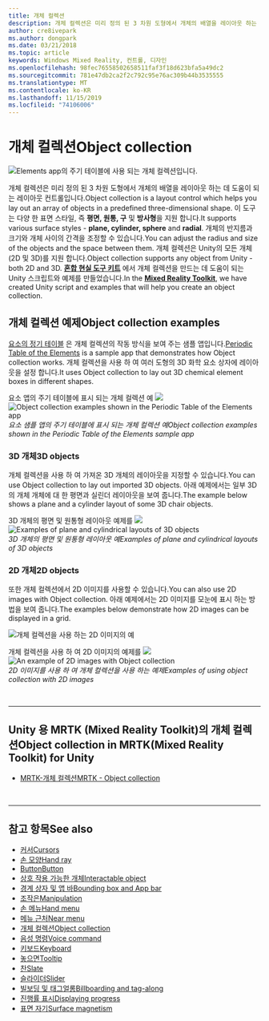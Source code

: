 ```yaml
---
title: 개체 컬렉션
description: 개체 컬렉션은 미리 정의 된 3 차원 도형에서 개체의 배열을 레이아웃 하는 데 도움이 되는 레이아웃 컨트롤입니다.
author: cre8ivepark
ms.author: dongpark
ms.date: 03/21/2018
ms.topic: article
keywords: Windows Mixed Reality, 컨트롤, 디자인
ms.openlocfilehash: 98fec76558502658511faf3f18d623bfa5a49dc2
ms.sourcegitcommit: 781e47db2ca2f2c792c95e76ac309b44b3535555
ms.translationtype: MT
ms.contentlocale: ko-KR
ms.lasthandoff: 11/15/2019
ms.locfileid: "74106006"
---
```

# <a name="object-collection"></a><span data-ttu-id="b39ed-104">개체 컬렉션</span><span class="sxs-lookup"><span data-stu-id="b39ed-104">Object collection</span></span>

![Elements app의 주기 테이블에 사용 되는 개체 컬렉션입니다.](images/UX/UX_Hero_ObjectCollection.jpg)<br>


<span data-ttu-id="b39ed-106">개체 컬렉션은 미리 정의 된 3 차원 도형에서 개체의 배열을 레이아웃 하는 데 도움이 되는 레이아웃 컨트롤입니다.</span><span class="sxs-lookup"><span data-stu-id="b39ed-106">Object collection is a layout control which helps you lay out an array of objects in a predefined three-dimensional shape.</span></span> <span data-ttu-id="b39ed-107">이 도구는 다양 한 표면 스타일, 즉 **평면, 원통, 구** 및 **방사형**을 지원 합니다.</span><span class="sxs-lookup"><span data-stu-id="b39ed-107">It supports various surface styles - **plane, cylinder, sphere** and **radial**.</span></span> <span data-ttu-id="b39ed-108">개체의 반지름과 크기와 개체 사이의 간격을 조정할 수 있습니다.</span><span class="sxs-lookup"><span data-stu-id="b39ed-108">You can adjust the radius and size of the objects and the space between them.</span></span> <span data-ttu-id="b39ed-109">개체 컬렉션은 Unity의 모든 개체 (2D 및 3D)를 지원 합니다.</span><span class="sxs-lookup"><span data-stu-id="b39ed-109">Object collection supports any object from Unity - both 2D and 3D.</span></span> <span data-ttu-id="b39ed-110">**[혼합 현실 도구 키트](https://microsoft.github.io/MixedRealityToolkit-Unity/Documentation/README_ObjectCollection.html)** 에서 개체 컬렉션을 만드는 데 도움이 되는 Unity 스크립트와 예제를 만들었습니다.</span><span class="sxs-lookup"><span data-stu-id="b39ed-110">In the **[Mixed Reality Toolkit](https://microsoft.github.io/MixedRealityToolkit-Unity/Documentation/README_ObjectCollection.html)**, we have created Unity script and examples that will help you create an object collection.</span></span>


## <a name="object-collection-examples"></a><span data-ttu-id="b39ed-111">개체 컬렉션 예제</span><span class="sxs-lookup"><span data-stu-id="b39ed-111">Object collection examples</span></span>

<span data-ttu-id="b39ed-112">[요소의 정기 테이블](periodic-table-of-the-elements.md) 은 개체 컬렉션의 작동 방식을 보여 주는 샘플 앱입니다.</span><span class="sxs-lookup"><span data-stu-id="b39ed-112">[Periodic Table of the Elements](periodic-table-of-the-elements.md) is a sample app that demonstrates how Object collection works.</span></span> <span data-ttu-id="b39ed-113">개체 컬렉션을 사용 하 여 여러 도형의 3D 화학 요소 상자에 레이아웃을 설정 합니다.</span><span class="sxs-lookup"><span data-stu-id="b39ed-113">It uses Object collection to lay out 3D chemical element boxes in different shapes.</span></span>

<span data-ttu-id="b39ed-114">요소 앱의 주기 테이블에 표시 되는 개체 컬렉션 예 ![](images/periodictable-collections-1000px.jpg)</span><span class="sxs-lookup"><span data-stu-id="b39ed-114">![Object collection examples shown in the Periodic Table of the Elements app](images/periodictable-collections-1000px.jpg)</span></span><br>
<span data-ttu-id="b39ed-115">*요소 샘플 앱의 주기 테이블에 표시 되는 개체 컬렉션 예*</span><span class="sxs-lookup"><span data-stu-id="b39ed-115">*Object collection examples shown in the Periodic Table of the Elements sample app*</span></span>

### <a name="3d-objects"></a><span data-ttu-id="b39ed-116">3D 개체</span><span class="sxs-lookup"><span data-stu-id="b39ed-116">3D objects</span></span>

<span data-ttu-id="b39ed-117">개체 컬렉션을 사용 하 여 가져온 3D 개체의 레이아웃을 지정할 수 있습니다.</span><span class="sxs-lookup"><span data-stu-id="b39ed-117">You can use Object collection to lay out imported 3D objects.</span></span> <span data-ttu-id="b39ed-118">아래 예제에서는 일부 3D의 개체 개체에 대 한 평면과 실린더 레이아웃을 보여 줍니다.</span><span class="sxs-lookup"><span data-stu-id="b39ed-118">The example below shows a plane and a cylinder layout of some 3D chair objects.</span></span>

<span data-ttu-id="b39ed-119">3D 개체의 평면 및 원통형 레이아웃 예제를 ![](images/objectcollection-3dobjects-1000px.jpg)</span><span class="sxs-lookup"><span data-stu-id="b39ed-119">![Examples of plane and cylindrical layouts of 3D objects](images/objectcollection-3dobjects-1000px.jpg)</span></span><br>
<span data-ttu-id="b39ed-120">*3D 개체의 평면 및 원통형 레이아웃 예*</span><span class="sxs-lookup"><span data-stu-id="b39ed-120">*Examples of plane and cylindrical layouts of 3D objects*</span></span>

### <a name="2d-objects"></a><span data-ttu-id="b39ed-121">2D 개체</span><span class="sxs-lookup"><span data-stu-id="b39ed-121">2D objects</span></span>

<span data-ttu-id="b39ed-122">또한 개체 컬렉션에서 2D 이미지를 사용할 수 있습니다.</span><span class="sxs-lookup"><span data-stu-id="b39ed-122">You can also use 2D images with Object collection.</span></span> <span data-ttu-id="b39ed-123">아래 예제에서는 2D 이미지를 모눈에 표시 하는 방법을 보여 줍니다.</span><span class="sxs-lookup"><span data-stu-id="b39ed-123">The examples below demonstrate how 2D images can be displayed in a grid.</span></span>

![개체 컬렉션을 사용 하는 2D 이미지의 예](images/940px-layout-3dobjects-3.jpg)

<span data-ttu-id="b39ed-125">개체 컬렉션을 사용 하 여 2D 이미지의 예제를 ![](images/940px-layout-2dimages.jpg)</span><span class="sxs-lookup"><span data-stu-id="b39ed-125">![An example of 2D images with Object collection](images/940px-layout-2dimages.jpg)</span></span><br>
<span data-ttu-id="b39ed-126">*2D 이미지를 사용 하 여 개체 컬렉션을 사용 하는 예제*</span><span class="sxs-lookup"><span data-stu-id="b39ed-126">*Examples of using object collection with 2D images*</span></span>

<br>

---

## <a name="object-collection-in-mrtkmixed-reality-toolkit-for-unity"></a><span data-ttu-id="b39ed-127">Unity 용 MRTK (Mixed Reality Toolkit)의 개체 컬렉션</span><span class="sxs-lookup"><span data-stu-id="b39ed-127">Object collection in MRTK(Mixed Reality Toolkit) for Unity</span></span>

* [<span data-ttu-id="b39ed-128">MRTK-개체 컬렉션</span><span class="sxs-lookup"><span data-stu-id="b39ed-128">MRTK - Object collection</span></span>](https://microsoft.github.io/MixedRealityToolkit-Unity/Documentation/README_ObjectCollection.html)


<br>

---


## <a name="see-also"></a><span data-ttu-id="b39ed-129">참고 항목</span><span class="sxs-lookup"><span data-stu-id="b39ed-129">See also</span></span>

* [<span data-ttu-id="b39ed-130">커서</span><span class="sxs-lookup"><span data-stu-id="b39ed-130">Cursors</span></span>](cursors.md)
* [<span data-ttu-id="b39ed-131">손 모양</span><span class="sxs-lookup"><span data-stu-id="b39ed-131">Hand ray</span></span>](point-and-commit.md)
* [<span data-ttu-id="b39ed-132">Button</span><span class="sxs-lookup"><span data-stu-id="b39ed-132">Button</span></span>](button.md)
* [<span data-ttu-id="b39ed-133">상호 작용 가능한 개체</span><span class="sxs-lookup"><span data-stu-id="b39ed-133">Interactable object</span></span>](interactable-object.md)
* [<span data-ttu-id="b39ed-134">경계 상자 및 앱 바</span><span class="sxs-lookup"><span data-stu-id="b39ed-134">Bounding box and App bar</span></span>](app-bar-and-bounding-box.md)
* [<span data-ttu-id="b39ed-135">조작은</span><span class="sxs-lookup"><span data-stu-id="b39ed-135">Manipulation</span></span>](direct-manipulation.md)
* [<span data-ttu-id="b39ed-136">손 메뉴</span><span class="sxs-lookup"><span data-stu-id="b39ed-136">Hand menu</span></span>](hand-menu.md)
* [<span data-ttu-id="b39ed-137">메뉴 근처</span><span class="sxs-lookup"><span data-stu-id="b39ed-137">Near menu</span></span>](near-menu.md)
* [<span data-ttu-id="b39ed-138">개체 컬렉션</span><span class="sxs-lookup"><span data-stu-id="b39ed-138">Object collection</span></span>](object-collection.md)
* [<span data-ttu-id="b39ed-139">음성 명령</span><span class="sxs-lookup"><span data-stu-id="b39ed-139">Voice command</span></span>](voice-input.md)
* [<span data-ttu-id="b39ed-140">키보드</span><span class="sxs-lookup"><span data-stu-id="b39ed-140">Keyboard</span></span>](keyboard.md)
* [<span data-ttu-id="b39ed-141">놓으면</span><span class="sxs-lookup"><span data-stu-id="b39ed-141">Tooltip</span></span>](tooltip.md)
* [<span data-ttu-id="b39ed-142">찬</span><span class="sxs-lookup"><span data-stu-id="b39ed-142">Slate</span></span>](slate.md)
* [<span data-ttu-id="b39ed-143">슬라이더</span><span class="sxs-lookup"><span data-stu-id="b39ed-143">Slider</span></span>](slider.md)
* [<span data-ttu-id="b39ed-144">빌보딩 및 태그얼롱</span><span class="sxs-lookup"><span data-stu-id="b39ed-144">Billboarding and tag-along</span></span>](billboarding-and-tag-along.md)
* [<span data-ttu-id="b39ed-145">진행률 표시</span><span class="sxs-lookup"><span data-stu-id="b39ed-145">Displaying progress</span></span>](progress.md)
* [<span data-ttu-id="b39ed-146">표면 자기</span><span class="sxs-lookup"><span data-stu-id="b39ed-146">Surface magnetism</span></span>](surface-magnetism.md)
